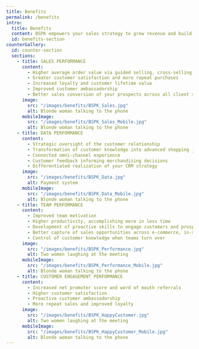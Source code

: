 ```yaml
---
title: Benefits
permalink: /benefits
intro:
  title: Benefits
  content: BSPK empowers your sales strategy to grow revenue and build customer loyalty
  id: benefits-section
counterGallery:
  id: counter-section
  sections:
    - title: SALES PERFORMANCE
      content: 
        - Higher average order value via guided selling, cross-selling and up-selling
        - Greater customer satisfaction and more repeat purchases
        - Increased loyalty and customer lifetime value
        - Improved customer ambassadorship 
        - Better sales conversion of your prospects across all client segments
      image:
        src: "/images/benefits/BSPK_Sales.jpg"
        alt: Blonde woman talking to the phone
      mobileImage:
        src: "/images/benefits/BSPK_Sales_Mobile.jpg"
        alt: Blonde woman talking to the phone
    - title: DATA PERFORMANCE
      content: 
        - Strategic oversight of the customer relationship
        - Transformation of customer knowledge into advanced shopping journeys
        - Connected omni-channel experience 
        - Customer feedback informing merchandizing decisions 
        - Differentiated realization of your CRM strategy
      image:
        src: "/images/benefits/BSPK_Data.jpg"
        alt: Payment system
      mobileImage:
        src: "/images/benefits/BSPK_Data_Mobile.jpg"
        alt: Blonde woman talking to the phone
    - title: TEAM PERFORMANCE
      content: 
        - Improved team motivation
        - Higher productivity, accomplishing more in less time
        - Development of proactive skills to engage customers and prospects
        - Better capture of sales opportunities across e-commerce, in-store or via distant selling 
        - Control of customer knowledge when teams turn over
      image:
        src: "/images/benefits/BSPK_Performance.jpg"
        alt: Two women laughing at the meeting
      mobileImage:
        src: "/images/benefits/BSPK_Performance_Mobile.jpg"
        alt: Blonde woman talking to the phone
    - title: CUSTOMER ENGAGEMENT PERFORMANCE
      content: 
        - Increased net promoter score and word of mouth referrals
        - Higher customer satisfaction
        - Proactive customer ambassadorship 
        - More repeat sales and improved loyalty 
      image:
        src: "/images/benefits/BSPK_HappyCustomer.jpg"
        alt: Two women laughing at the meeting
      mobileImage:
        src: "/images/benefits/BSPK_HappyCustomer_Mobile.jpg"
        alt: Blonde woman talking to the phone
---
```


<Internal-Intro/>
<Internal-CounterGallery page="benefits" :list="true"/>
<Newsletter/>


